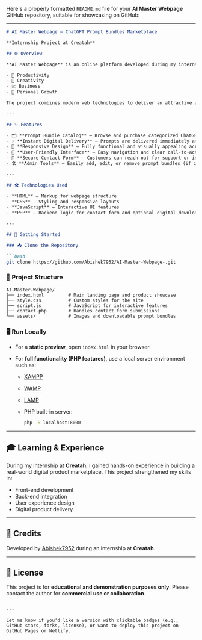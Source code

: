 Here's a properly formatted `README.md` file for your **AI Master Webpage** GitHub repository, suitable for showcasing on GitHub:

---

````markdown
# AI Master Webpage – ChatGPT Prompt Bundles Marketplace

**Internship Project at Creatah**

## 🌐 Overview

**AI Master Webpage** is an online platform developed during my internship at **Creatah**. The website specializes in selling curated bundles of ChatGPT prompts designed for:

- 💼 Productivity  
- 🎨 Creativity  
- 📈 Business  
- 🌱 Personal Growth  

The project combines modern web technologies to deliver an attractive and user-friendly digital product storefront.

---

## ✨ Features

- 🗂 **Prompt Bundle Catalog** – Browse and purchase categorized ChatGPT prompt bundles.
- ⚡ **Instant Digital Delivery** – Prompts are delivered immediately after purchase.
- 📱 **Responsive Design** – Fully functional and visually appealing across desktop and mobile devices.
- 🧭 **User-Friendly Interface** – Easy navigation and clear call-to-actions.
- 🔐 **Secure Contact Form** – Customers can reach out for support or inquiries.
- 🛠 **Admin Tools** – Easily add, edit, or remove prompt bundles (if implemented).

---

## 🛠 Technologies Used

- **HTML** – Markup for webpage structure  
- **CSS** – Styling and responsive layouts  
- **JavaScript** – Interactive UI features  
- **PHP** – Backend logic for contact form and optional digital download management  

---

## 🚀 Getting Started

### 📥 Clone the Repository

```bash
git clone https://github.com/Abishek7952/AI-Master-Webpage-.git
````

### 📁 Project Structure

```
AI-Master-Webpage/
├── index.html         # Main landing page and product showcase
├── style.css          # Custom styles for the site
├── script.js          # JavaScript for interactive features
├── contact.php        # Handles contact form submissions
└── assets/            # Images and downloadable prompt bundles
```

### 🖥 Run Locally

* For a **static preview**, open `index.html` in your browser.
* For **full functionality (PHP features)**, use a local server environment such as:

  * [XAMPP](https://www.apachefriends.org/index.html)
  * [WAMP](https://www.wampserver.com/)
  * [LAMP](https://bitnami.com/stack/lamp)
  * PHP built-in server:

    ```bash
    php -S localhost:8000
    ```





---

## 🎓 Learning & Experience

During my internship at **Creatah**, I gained hands-on experience in building a real-world digital product marketplace. This project strengthened my skills in:

* Front-end development
* Back-end integration
* User experience design
* Digital product delivery

---

## 👤 Credits

Developed by [Abishek7952](https://github.com/Abishek7952) during an internship at **Creatah**.

---

## 📄 License

This project is for **educational and demonstration purposes only**.
Please contact the author for **commercial use or collaboration**.

```

---

Let me know if you'd like a version with clickable badges (e.g., GitHub stars, forks, license), or want to deploy this project on GitHub Pages or Netlify.
```
